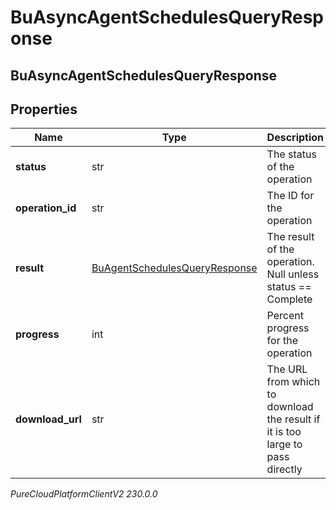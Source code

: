 # BuAsyncAgentSchedulesQueryResponse

## BuAsyncAgentSchedulesQueryResponse

## Properties

|Name | Type | Description | Notes|
|------------ | ------------- | ------------- | -------------|
| **status** | str | The status of the operation | [optional] |
| **operation_id** | str | The ID for the operation | [optional] |
| **result** | [BuAgentSchedulesQueryResponse](BuAgentSchedulesQueryResponse) | The result of the operation.  Null unless status &#x3D;&#x3D; Complete | [optional] |
| **progress** | int | Percent progress for the operation | [optional] |
| **download_url** | str | The URL from which to download the result if it is too large to pass directly | [optional] |



_PureCloudPlatformClientV2 230.0.0_
